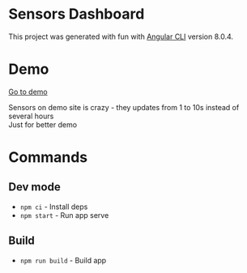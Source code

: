 # Sensors Dashboard

This project was generated with fun with [Angular CLI](https://github.com/angular/angular-cli) version 8.0.4.

# Demo
[Go to demo](https://awesome-sensors.web.app)

Sensors on demo site is crazy - they updates from 1 to 10s instead of several hours  
Just for better demo  

# Commands

## Dev mode
 - `npm ci` - Install deps
 - `npm start` - Run app serve

## Build
 - `npm run build` - Build app
